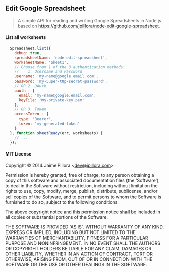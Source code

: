 ## Edit Google Spreadsheet

> A simple API for reading and writing Google Spreadsheets in Node.js based on https://github.com/jpillora/node-edit-google-spreadsheet.


#### List all worksheets
``` js
  Spreadsheet.list({
    debug: true,
    spreadsheetName: 'node-edit-spreadsheet',
    worksheetName: 'Sheet1',
    // Choose from 1 of the 3 authentication methods:
    //    1. Username and Password
    username: 'my-name@google.email.com',
    password: 'my-5uper-t0p-secret-password',
    // OR 2. OAuth
    oauth : {
      email: 'my-name@google.email.com',
      keyFile: 'my-private-key.pem'
    },
    // OR 3. Token
    accessToken : {
      type: 'Bearer',
      token: 'my-generated-token'
    }
  }, function sheetReady(err, worksheets) {
    // ...
  });
````

#### MIT License

Copyright © 2014 Jaime Pillora &lt;dev@jpillora.com&gt;

Permission is hereby granted, free of charge, to any person obtaining
a copy of this software and associated documentation files (the
'Software'), to deal in the Software without restriction, including
without limitation the rights to use, copy, modify, merge, publish,
distribute, sublicense, and/or sell copies of the Software, and to
permit persons to whom the Software is furnished to do so, subject to
the following conditions:

The above copyright notice and this permission notice shall be
included in all copies or substantial portions of the Software.

THE SOFTWARE IS PROVIDED 'AS IS', WITHOUT WARRANTY OF ANY KIND,
EXPRESS OR IMPLIED, INCLUDING BUT NOT LIMITED TO THE WARRANTIES OF
MERCHANTABILITY, FITNESS FOR A PARTICULAR PURPOSE AND NONINFRINGEMENT.
IN NO EVENT SHALL THE AUTHORS OR COPYRIGHT HOLDERS BE LIABLE FOR ANY
CLAIM, DAMAGES OR OTHER LIABILITY, WHETHER IN AN ACTION OF CONTRACT,
TORT OR OTHERWISE, ARISING FROM, OUT OF OR IN CONNECTION WITH THE
SOFTWARE OR THE USE OR OTHER DEALINGS IN THE SOFTWARE.
